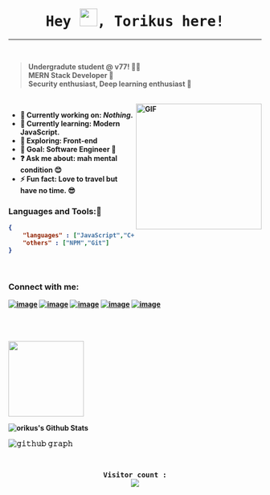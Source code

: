 


<samp>
    <p align="center">
   <h1 align="center"><b>Hey <img src="https://media.giphy.com/media/hvRJCLFzcasrR4ia7z/giphy.gif" width="35">, Torikus here! </h1>
   <!-- <p align="center">
      <a href="https://github.com/DenverCoder1/readme-typing-svg"><img src="https://readme-typing-svg.herokuapp.com?font=Time+New+Roman&color=cyan&size=25&center=true&vCenter=true&width=600&height=100&lines=a+Student,+Passionate Developer.;Hungry+Learner;"></a>
   </p> -->
</p>
</samp>
</p>
</p>

---

<br/>


> Undergradute student @ v77! 👨‍🎓 <br/>
> MERN Stack Developer 🤗 <br/>
> Security enthusiast, Deep learning enthusiast 🤫
<br/>

<img align="right" alt="GIF" width="250px" src="https://i.pinimg.com/originals/e4/26/70/e426702edf874b181aced1e2fa5c6cde.gif" />

- 🔭 **Currently working on:** *Nothing*.
- 📖 __Currently learning:__ Modern JavaScript.
- 🤔 __Exploring:__ Front-end
- 🥅 __Goal:__ Software Engineer 💙 
- ❓ __Ask me about:__ mah mental condition 😊 
- ⚡ __Fun fact:__ Love to travel but have no time. 😎 


### Languages and Tools:🥱

```json
{
    "languages" : ["JavaScript","C++"],
    "others" : ["NPM","Git"]
}

```
<br/>
    
<!-- // "backend" : ["NodeJS", "Express js"], -->
<!-- // "database" : ["MySQL","MongoDB"], -->
<!-- "frontend" : ["React"], -->





### Connect with me:

<!-- [<img align="left" alt="#" width="40px" src="https://image.flaticon.com/icons/png/512/725/725289.png" />][facebook]
  
[<img align="left" alt="#" width="40px" src="https://image.flaticon.com/icons/png/512/2111/2111463.png" />][Instagram]

[<img align="left" alt="#" width="40px" src="https://image.flaticon.com/icons/png/512/733/733579.png" />][twitter] -->

[![image](https://img.shields.io/badge/LinkedIn-0077B5?style=for-the-badge&logo=linkedin&logoColor=white)][linkedin]
[![image](https://img.shields.io/badge/Instagram-E4405F?style=for-the-badge&logo=instagram&logoColor=white)][Instagram]
[![image](https://img.shields.io/badge/Twitter-1DA1F2?style=for-the-badge&logo=twitter&logoColor=white)][twitter]
[![image](https://img.shields.io/badge/Tumblr-001935?style=for-the-badge&logo=Tumblr&logoColor=white)][tumblr]
[![image](https://img.shields.io/badge/Facebook-036ce4?style=for-the-badge&logo=Facebook&logoColor=white)][facebook]


<br/>
<br/>
<br/>

<!-- <a href="https://github.com/0xsadik">
  <img align="left" src="https://github-readme-stats.vercel.app/api/top-langs/?username=0xsadik&theme=tokyonight" />
  </a> -->
  <img height= "150" src="https://github-readme-stats.vercel.app/api/top-langs/?username=0xsadik&theme=react&layout=compact" />

<br/>
<!-- <img align="left" alt="Torikus's Github Stats" src = "https://github-readme-stats.vercel.app/api?username=0xsadik&show_icons=true&theme=radical&count_private=true hide_border=ture" /> -->

![orikus's Github Stats](https://github-readme-stats.vercel.app/api?username=0xsadik&show_icons=true&include_all_commits=true)

![𝚐𝚒𝚝𝚑𝚞𝚋 𝚐𝚛𝚊𝚙𝚑](https://activity-graph.herokuapp.com/graph?username=0xsadik&theme=react-dark&hide_border=true&area=true)


<br/>

<samp>
    <p align="center"> 
        Visitor count : <br>
        <img src="https://profile-counter.glitch.me/0xsadik/count.svg" />
    </p>
</samp>


<!-- social links here -->

[facebook]:https://www.facebook.com/pluviophile404
[Instagram]: https://www.instagram.com/torikus_/
[twitter]: https://twitter.com/torikus__
[linkedin]: https://www.linkedin.com/in/torikus-sadik-8814861b3/
[tumblr]: https://www.tumblr.com/blog/tori404